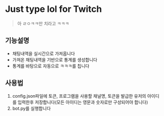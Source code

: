 # Just type lol for Twitch
> 아 ㄹㅇㅋㅋ만 치라고 ㅋㅋㅋ

## 기능설명
- 채팅내역을 실시간으로 가져옵니다
- 가져온 채팅내역을 기반으로 통계를 생성합니다
- 통계를 바탕으로 자동으로 ㅋㅋㅋ를 칩니다

## 사용법
1. config.json파일에 토큰, 프로그램을 사용할 채널명, 토큰을 발급한 유저의 아이디를 입력한후 저장합니다(모든 아이디는 영문과 숫자로만 구성되어야 합니다)
2. bot.py를 실행합니다